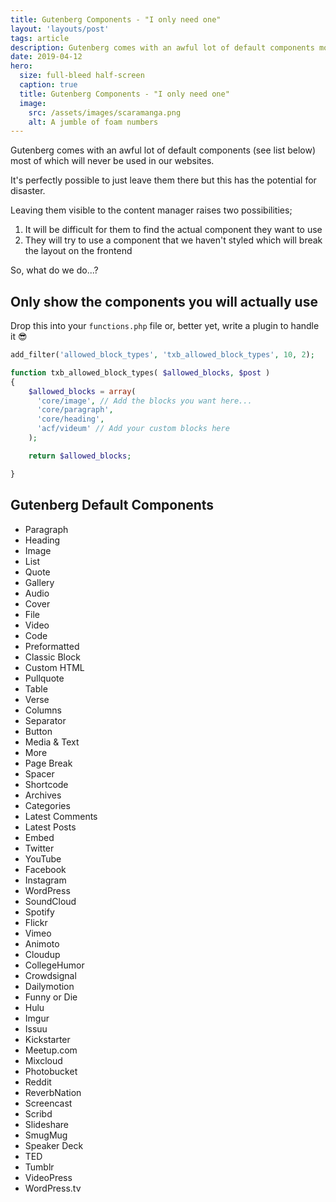 ```yaml
---
title: Gutenberg Components - "I only need one"
layout: 'layouts/post'
tags: article
description: Gutenberg comes with an awful lot of default components most of which will never be used in our websites. Here's how to disable the ones you won't use.
date: 2019-04-12
hero:
  size: full-bleed half-screen
  caption: true
  title: Gutenberg Components - "I only need one"
  image:
    src: /assets/images/scaramanga.png
    alt: A jumble of foam numbers
---
```


Gutenberg comes with an awful lot of default components (see list below) most of which will never be used in our websites.

It's perfectly possible to just leave them there but this has the potential for disaster.

Leaving them visible to the content manager raises two possibilities;

1. It will be difficult for them to find the actual component they want to use
2. They will try to use a component that we haven't styled which will break the layout on the frontend

So, what do we do...?

## Only show the components you will actually use

Drop this into your `functions.php` file or, better yet, write a plugin to handle it 😎

``` php
add_filter('allowed_block_types', 'txb_allowed_block_types', 10, 2);

function txb_allowed_block_types( $allowed_blocks, $post )
{
    $allowed_blocks = array(
      'core/image', // Add the blocks you want here...
      'core/paragraph',
      'core/heading',
      'acf/videum' // Add your custom blocks here
    );

    return $allowed_blocks;

}
```

## Gutenberg Default Components
- Paragraph
- Heading
- Image
- List
- Quote
- Gallery
- Audio
- Cover
- File
- Video
- Code
- Preformatted
- Classic Block
- Custom HTML
- Pullquote
- Table
- Verse
- Columns
- Separator
- Button
- Media & Text
- More
- Page Break
- Spacer
- Shortcode
- Archives
- Categories
- Latest Comments
- Latest Posts
- Embed
- Twitter
- YouTube
- Facebook
- Instagram
- WordPress
- SoundCloud
- Spotify
- Flickr
- Vimeo
- Animoto
- Cloudup
- CollegeHumor
- Crowdsignal
- Dailymotion
- Funny or Die
- Hulu
- Imgur
- Issuu
- Kickstarter
- Meetup.com
- Mixcloud
- Photobucket
- Reddit
- ReverbNation
- Screencast
- Scribd
- Slideshare
- SmugMug
- Speaker Deck
- TED
- Tumblr
- VideoPress
- WordPress.tv
